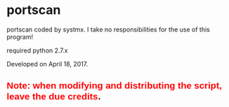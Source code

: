 # portscan

portscan coded by systmx.
I take no responsibilities for the use of this program!

required python 2.7.x

Developed on April 18, 2017.


<h2><FONT FACE="Arial" COLOR="red">Note: when modifying and distributing the script, leave the due credits</FONT>.</h2>
